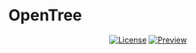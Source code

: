 # OpenTree
<p align="center">
<a href="https://github.com/blinx-ved/OpenTree/blob/cac7031bc8d9c29556f486c3d6e1273980444bbf/LICENSE" target="__blank"><img src="https://img.shields.io/badge/License-CC%20ncsa-blue" alt="License"></a>
<a href="https://blinx-ved.github.io/OpenTree/" target="__blank"><img src="https://img.shields.io/badge/Demo-Preview-green" alt="Preview"></a>
